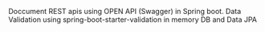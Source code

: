 Doccument REST apis using OPEN API (Swagger) in Spring boot.
Data Validation using spring-boot-starter-validation
in memory DB and Data JPA
